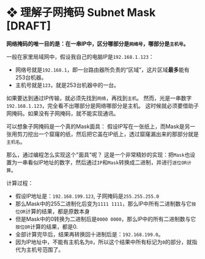 # ❖ 理解子网掩码 Subnet Mask [DRAFT]

**网络掩码的唯一目的是：在一串IP中，区分哪部分是`网络号`，哪部分是`主机号`。**

一般在家里局域网中，假设我自己的电脑IP是`192.168.1.123`：
- 网络号就是`192.168.1`，即一台路由器所负责的“区域”，这片区域**最多**能有253台机器。
- 主机号就是`123`，就是253台机器中的一台。

如果要达到通过IP传输，就必须先找到`网络`，再找到`主机`。
然而，光是一串数字`192.168.1.123`，完全看不出哪部分是网络哪部分是主机。
这时候就必须要借助子网掩码。如果没有子网掩码，就不能实现通讯。

可以想象子网掩码是一个真的Mask面具：
假设IP写在一张纸上，而Mask是另一张用剪刀挖出一个窟窿的纸，然后把它盖在IP纸上，透过窟窿漏出来的那部分就是`主机名`。

那么，通过编程怎么实现这个"面具"呢？
这是一个非常精妙的实现：把`Mask`也设置为一串看似IP地址的数字，然后通过`IP`和`Mask`转换成二进制，并进行`逐位OR计算`。

计算过程：
- 假设IP地址是：`192.168.199.123`, 子网掩码是`255.255.255.0`
- 那么Mask中的255二进制化后变为`1111 1111`，那么IP中所有二进制数与它`按位OR`计算的结果，都是原数本身
- 但是Mask中的0转换为二进制后是`0000 0000`，那么IP中的所有二进制数与它`按位OR`计算的结果，都是0.
- 全部计算完毕后，结果再转换回十进制后是：`192.168.199.0`。
- 因为IP地址中，不能有主机名为`0`，所以这个结果中所有标记为`0`的部分，就指代为主机号范围了。
